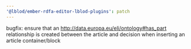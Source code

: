 ```yaml
---
'@lblod/ember-rdfa-editor-lblod-plugins': patch
---
```


bugfix: ensure that an http://data.europa.eu/eli/ontology#has_part relationship is created between the article and decision when inserting an article container/block
